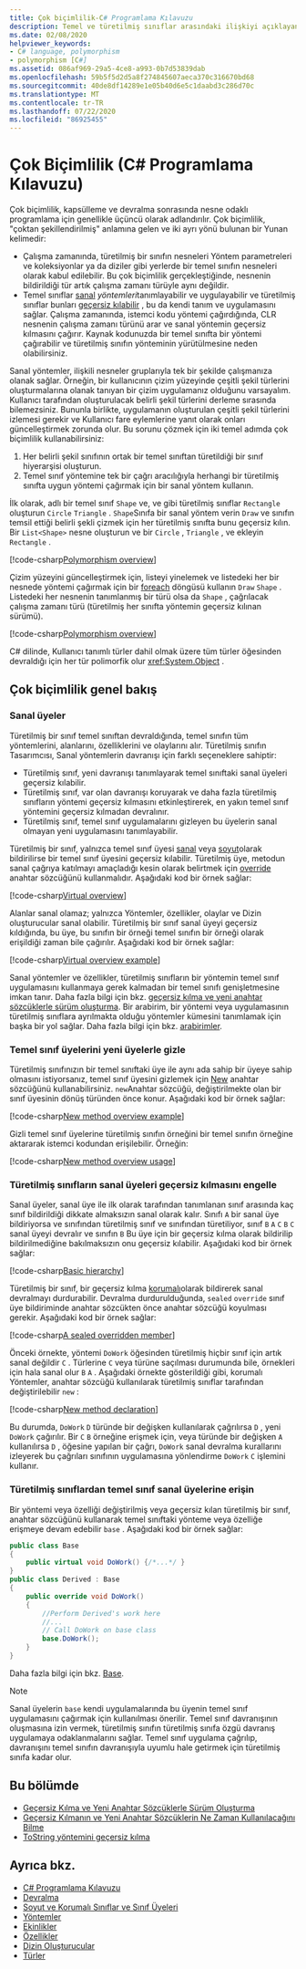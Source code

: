 ```yaml
---
title: Çok biçimlilik-C# Programlama Kılavuzu
description: Temel ve türetilmiş sınıflar arasındaki ilişkiyi açıklayan C# gibi nesne odaklı programlama dillerinde önemli bir kavram olan çok biçimlilik hakkında bilgi edinin.
ms.date: 02/08/2020
helpviewer_keywords:
- C# language, polymorphism
- polymorphism [C#]
ms.assetid: 086af969-29a5-4ce8-a993-0b7d53839dab
ms.openlocfilehash: 59b5f5d2d5a8f274845607aeca370c316670bd68
ms.sourcegitcommit: 40de8df14289e1e05b40d6e5c1daabd3c286d70c
ms.translationtype: MT
ms.contentlocale: tr-TR
ms.lasthandoff: 07/22/2020
ms.locfileid: "86925455"
---
```

# <a name="polymorphism-c-programming-guide"></a>Çok Biçimlilik (C# Programlama Kılavuzu)

Çok biçimlilik, kapsülleme ve devralma sonrasında nesne odaklı programlama için genellikle üçüncü olarak adlandırılır. Çok biçimlilik, "çoktan şekillendirilmiş" anlamına gelen ve iki ayrı yönü bulunan bir Yunan kelimedir:
  
- Çalışma zamanında, türetilmiş bir sınıfın nesneleri Yöntem parametreleri ve koleksiyonlar ya da diziler gibi yerlerde bir temel sınıfın nesneleri olarak kabul edilebilir. Bu çok biçimlilik gerçekleştiğinde, nesnenin bildirildiği tür artık çalışma zamanı türüyle aynı değildir.
- Temel sınıflar [sanal](../../language-reference/keywords/virtual.md) *yöntemleri*tanımlayabilir ve uygulayabilir ve türetilmiş sınıflar bunları [geçersiz kılabilir](../../language-reference/keywords/override.md) , bu da kendi tanım ve uygulamasını sağlar. Çalışma zamanında, istemci kodu yöntemi çağırdığında, CLR nesnenin çalışma zamanı türünü arar ve sanal yöntemin geçersiz kılmasını çağırır. Kaynak kodunuzda bir temel sınıfta bir yöntemi çağırabilir ve türetilmiş sınıfın yönteminin yürütülmesine neden olabilirsiniz.

Sanal yöntemler, ilişkili nesneler gruplarıyla tek bir şekilde çalışmanıza olanak sağlar. Örneğin, bir kullanıcının çizim yüzeyinde çeşitli şekil türlerini oluşturmalarına olanak tanıyan bir çizim uygulamanız olduğunu varsayalım. Kullanıcı tarafından oluşturulacak belirli şekil türlerini derleme sırasında bilemezsiniz. Bununla birlikte, uygulamanın oluşturulan çeşitli şekil türlerini izlemesi gerekir ve Kullanıcı fare eylemlerine yanıt olarak onları güncelleştirmek zorunda olur. Bu sorunu çözmek için iki temel adımda çok biçimlilik kullanabilirsiniz:

1. Her belirli şekil sınıfının ortak bir temel sınıftan türetildiği bir sınıf hiyerarşisi oluşturun.
1. Temel sınıf yöntemine tek bir çağrı aracılığıyla herhangi bir türetilmiş sınıfta uygun yöntemi çağırmak için bir sanal yöntem kullanın.

İlk olarak, adlı bir temel sınıf `Shape` ve, ve gibi türetilmiş sınıflar `Rectangle` oluşturun `Circle` `Triangle` . `Shape`Sınıfa bir sanal yöntem verin `Draw` ve sınıfın temsil ettiği belirli şekli çizmek için her türetilmiş sınıfta bunu geçersiz kılın. Bir `List<Shape>` nesne oluşturun ve bir `Circle` , `Triangle` , ve ekleyin `Rectangle` .

[!code-csharp[Polymorphism overview](~/samples/snippets/csharp/objectoriented/Inheritance.cs#PolymorphismOverview)]

Çizim yüzeyini güncelleştirmek için, listeyi yinelemek ve listedeki her bir nesnede yöntemi çağırmak için bir [foreach](../../language-reference/keywords/foreach-in.md) döngüsü kullanın `Draw` `Shape` . Listedeki her nesnenin tanımlanmış bir türü olsa da `Shape` , çağrılacak çalışma zamanı türü (türetilmiş her sınıfta yöntemin geçersiz kılınan sürümü).

[!code-csharp[Polymorphism overview](~/samples/snippets/csharp/objectoriented/Inheritance.cs#UsePolymorphism)]

C# dilinde, Kullanıcı tanımlı türler dahil olmak üzere tüm türler öğesinden devraldığı için her tür polimorfik olur <xref:System.Object> .  

## <a name="polymorphism-overview"></a>Çok biçimlilik genel bakış

### <a name="virtual-members"></a>Sanal üyeler

Türetilmiş bir sınıf temel sınıftan devraldığında, temel sınıfın tüm yöntemlerini, alanlarını, özelliklerini ve olaylarını alır. Türetilmiş sınıfın Tasarımcısı, Sanal yöntemlerin davranışı için farklı seçeneklere sahiptir:

- Türetilmiş sınıf, yeni davranışı tanımlayarak temel sınıftaki sanal üyeleri geçersiz kılabilir.
- Türetilmiş sınıf, var olan davranışı koruyarak ve daha fazla türetilmiş sınıfların yöntemi geçersiz kılmasını etkinleştirerek, en yakın temel sınıf yöntemini geçersiz kılmadan devralınır.
- Türetilmiş sınıf, temel sınıf uygulamalarını gizleyen bu üyelerin sanal olmayan yeni uygulamasını tanımlayabilir.

Türetilmiş bir sınıf, yalnızca temel sınıf üyesi [sanal](../../language-reference/keywords/virtual.md) veya [soyut](../../language-reference/keywords/abstract.md)olarak bildirilirse bir temel sınıf üyesini geçersiz kılabilir. Türetilmiş üye, metodun sanal çağrıya katılmayı amaçladığı kesin olarak belirtmek için [override](../../language-reference/keywords/override.md) anahtar sözcüğünü kullanmalıdır. Aşağıdaki kod bir örnek sağlar:

[!code-csharp[Virtual overview](~/samples/snippets/csharp/objectoriented/Inheritance.cs#VirtualMethods)]

Alanlar sanal olamaz; yalnızca Yöntemler, özellikler, olaylar ve Dizin oluşturucular sanal olabilir. Türetilmiş bir sınıf sanal üyeyi geçersiz kıldığında, bu üye, bu sınıfın bir örneği temel sınıfın bir örneği olarak erişildiği zaman bile çağırılır. Aşağıdaki kod bir örnek sağlar:

[!code-csharp[Virtual overview example](~/samples/snippets/csharp/objectoriented/Inheritance.cs#SnippetTestVirtualMethods)]

Sanal yöntemler ve özellikler, türetilmiş sınıfların bir yöntemin temel sınıf uygulamasını kullanmaya gerek kalmadan bir temel sınıfı genişletmesine imkan tanır. Daha fazla bilgi için bkz. [geçersiz kılma ve yeni anahtar sözcüklerle sürüm oluşturma](./versioning-with-the-override-and-new-keywords.md). Bir arabirim, bir yöntemi veya uygulamasının türetilmiş sınıflara ayrılmakta olduğu yöntemler kümesini tanımlamak için başka bir yol sağlar. Daha fazla bilgi için bkz. [arabirimler](../interfaces/index.md).

### <a name="hide-base-class-members-with-new-members"></a>Temel sınıf üyelerini yeni üyelerle gizle

Türetilmiş sınıfınızın bir temel sınıftaki üye ile aynı ada sahip bir üyeye sahip olmasını istiyorsanız, temel sınıf üyesini gizlemek için [New](../../language-reference/keywords/new-modifier.md) anahtar sözcüğünü kullanabilirsiniz. `new`Anahtar sözcüğü, değiştirilmekte olan bir sınıf üyesinin dönüş türünden önce konur. Aşağıdaki kod bir örnek sağlar:

[!code-csharp[New method overview example](~/samples/snippets/csharp/objectoriented/Inheritance.cs#NewMethods)]

Gizli temel sınıf üyelerine türetilmiş sınıfın örneğini bir temel sınıfın örneğine aktararak istemci kodundan erişilebilir. Örneğin:

[!code-csharp[New method overview usage](~/samples/snippets/csharp/objectoriented/Inheritance.cs#UseNewMethods)]

### <a name="prevent-derived-classes-from-overriding-virtual-members"></a>Türetilmiş sınıfların sanal üyeleri geçersiz kılmasını engelle  

Sanal üyeler, sanal üye ile ilk olarak tarafından tanımlanan sınıf arasında kaç sınıf bildirildiği dikkate almaksızın sanal olarak kalır. Sınıfı `A` bir sanal üye bildiriyorsa ve sınıfından türetilmiş sınıf ve sınıfından türetiliyor, sınıf `B` `A` `C` `B` `C` sanal üyeyi devralır ve sınıfın `B` Bu üye için bir geçersiz kılma olarak bildirilip bildirilmediğine bakılmaksızın onu geçersiz kılabilir. Aşağıdaki kod bir örnek sağlar:

[!code-csharp[Basic hierarchy](~/samples/snippets/csharp/objectoriented/Hierarchy.cs#FirstHierarchy)]

Türetilmiş bir sınıf, bir geçersiz kılma [korumalı](../../language-reference/keywords/sealed.md)olarak bildirerek sanal devralmayı durdurabilir. Devralma durdurulduğunda, `sealed` `override` sınıf üye bildiriminde anahtar sözcükten önce anahtar sözcüğü koyulması gerekir. Aşağıdaki kod bir örnek sağlar:

[!code-csharp[A sealed overridden member](~/samples/snippets/csharp/objectoriented/Hierarchy.cs#SealedOverride)]

Önceki örnekte, yöntemi `DoWork` öğesinden türetilmiş hiçbir sınıf için artık sanal değildir `C` . Türlerine `C` veya türüne saçılması durumunda bile, örnekleri için hala sanal olur `B` `A` . Aşağıdaki örnekte gösterildiği gibi, korumalı Yöntemler, anahtar sözcüğü kullanılarak türetilmiş sınıflar tarafından değiştirilebilir `new` :

[!code-csharp[New method declaration](~/samples/snippets/csharp/objectoriented/Hierarchy.cs#NewDeclaration)]

Bu durumda, `DoWork` `D` türünde bir değişken kullanılarak çağrılırsa `D` , yeni `DoWork` çağırılır. Bir `C` `B` örneğine erişmek için, veya türünde bir değişken `A` kullanılırsa `D` , öğesine yapılan bir çağrı, `DoWork` sanal devralma kurallarını izleyerek bu çağrıları sınıfının uygulamasına yönlendirme `DoWork` `C` işlemini kullanır.

### <a name="access-base-class-virtual-members-from-derived-classes"></a>Türetilmiş sınıflardan temel sınıf sanal üyelerine erişin

Bir yöntemi veya özelliği değiştirilmiş veya geçersiz kılan türetilmiş bir sınıf, anahtar sözcüğünü kullanarak temel sınıftaki yönteme veya özelliğe erişmeye devam edebilir `base` . Aşağıdaki kod bir örnek sağlar:

```csharp
public class Base
{
    public virtual void DoWork() {/*...*/ }
}
public class Derived : Base
{
    public override void DoWork()
    {
        //Perform Derived's work here
        //...
        // Call DoWork on base class
        base.DoWork();
    }
}
```

Daha fazla bilgi için bkz. [Base](../../language-reference/keywords/base.md).

> [!NOTE]
> Sanal üyelerin `base` kendi uygulamalarında bu üyenin temel sınıf uygulamasını çağırmak için kullanılması önerilir. Temel sınıf davranışının oluşmasına izin vermek, türetilmiş sınıfın türetilmiş sınıfa özgü davranış uygulamaya odaklanmalarını sağlar. Temel sınıf uygulama çağrılıp, davranışını temel sınıfın davranışıyla uyumlu hale getirmek için türetilmiş sınıfa kadar olur.

## <a name="in-this-section"></a>Bu bölümde

- [Geçersiz Kılma ve Yeni Anahtar Sözcüklerle Sürüm Oluşturma](./versioning-with-the-override-and-new-keywords.md)
- [Geçersiz Kılmanın ve Yeni Anahtar Sözcüklerin Ne Zaman Kullanılacağını Bilme](./knowing-when-to-use-override-and-new-keywords.md)
- [ToString yöntemini geçersiz kılma](./how-to-override-the-tostring-method.md)

## <a name="see-also"></a>Ayrıca bkz.

- [C# Programlama Kılavuzu](../index.md)
- [Devralma](./inheritance.md)
- [Soyut ve Korumalı Sınıflar ve Sınıf Üyeleri](./abstract-and-sealed-classes-and-class-members.md)
- [Yöntemler](./methods.md)
- [Ekinlikler](../events/index.md)
- [Özellikler](./properties.md)
- [Dizin Oluşturucular](../indexers/index.md)
- [Türler](../types/index.md)
